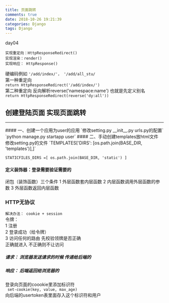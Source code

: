 ```yaml
---
title: 页面跳转
comments: true
date: 2018-10-26 19:21:39
categories: Django
tags: Django
---
```


day04
```
实现重定向：HttpResponseRedirect()  
实现渲染：render()
实现响应： HttpResponse()  
``` 
硬编码例如
`'/add/index/'， '/add/all_stu/ `     
第一种重定向      
`return HttpResponseRedirect('/add/index/')`   
第二种重定向 反向解析reverse('namespace:name') 也就是先定义别名    
`return HttpResponseRedirect(reverse('dy:all'))`



## 创建登陆页面 实现页面跳转
<hr>
#### 一、创建一个应用为user的应用
`修改setting.py __init__.py urls.py的配置`
`python manage.py startapp user`
#### 二、手动创建templates放html文件
修改setting.py的文件  
`TEMPLATES['DIRS': [os.path.join(BASE_DIR, 'templates')],]`

`STATICFILES_DIRS =[
os.path.join(BASE_DIR, 'static')
]`

#### 定义装饰器：登录需要验证需要的
闭包（装饰函数）三个条件
1 外层函数套内层函数
2 内层函数调用外层函数的参数
3 外层函数返回内层函数
### HTTP无协议
`解决办法： cookie + session`   
令牌：  
1 注册    
2 登录成功（给令牌）  
3 访问任何的路由 先校验领牌是否正确      
正确就进入 不正确则不让访问   

##### 请求： 浏览器发送请求的时候 传递给后端的  
##### 响应： 后端返回给浏览器的   
登录向页面的coookie里添加标识符  
` set-cookie(key, value, max_age)`    
向后端的usertoken表里面存入这个标识符和用户  




